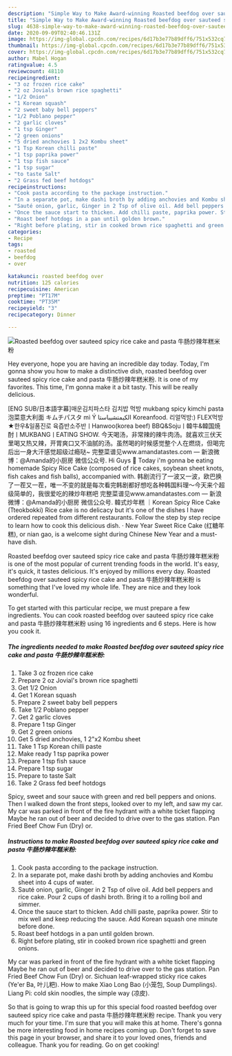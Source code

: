 ```yaml
---
description: "Simple Way to Make Award-winning Roasted beefdog over sauteed spicy rice cake and pasta 牛肠炒辣年糕米粉"
title: "Simple Way to Make Award-winning Roasted beefdog over sauteed spicy rice cake and pasta 牛肠炒辣年糕米粉"
slug: 4638-simple-way-to-make-award-winning-roasted-beefdog-over-sauteed-spicy-rice-cake-and-pasta
date: 2020-09-09T02:40:46.131Z
image: https://img-global.cpcdn.com/recipes/6d17b3e77b89dff6/751x532cq70/roasted-beefdog-over-sauteed-spicy-rice-cake-and-pasta-牛肠炒辣年糕米粉-recipe-main-photo.jpg
thumbnail: https://img-global.cpcdn.com/recipes/6d17b3e77b89dff6/751x532cq70/roasted-beefdog-over-sauteed-spicy-rice-cake-and-pasta-牛肠炒辣年糕米粉-recipe-main-photo.jpg
cover: https://img-global.cpcdn.com/recipes/6d17b3e77b89dff6/751x532cq70/roasted-beefdog-over-sauteed-spicy-rice-cake-and-pasta-牛肠炒辣年糕米粉-recipe-main-photo.jpg
author: Mabel Hogan
ratingvalue: 4.5
reviewcount: 48110
recipeingredient:
- "3 oz frozen rice cake"
- "2 oz Jovials brown rice spaghetti"
- "1/2 Onion"
- "1 Korean squash"
- "2 sweet baby bell peppers"
- "1/2 Poblano pepper"
- "2 garlic cloves"
- "1 tsp Ginger"
- "2 green onions"
- "5 dried anchovies 1 2x2 Kombu sheet"
- "1 Tsp Korean chilli paste"
- "1 tsp paprika power"
- "1 tsp fish sauce"
- "1 tsp sugar"
- "to taste Salt"
- "2 Grass fed beef hotdogs"
recipeinstructions:
- "Cook pasta according to the package instruction."
- "In a separate pot, make dashi broth by adding anchovies and Kombu sheet into 4 cups of water."
- "Sauté onion, garlic, Ginger in 2 Tsp of olive oil. Add bell peppers and rice cake. Pour 2 cups of dashi broth. Bring it to a rolling boil and simmer."
- "Once the sauce start to thicken. Add chilli paste, paprika power. Stir to mix well and keep reducing the sauce. Add Korean squash one minute before done."
- "Roast beef hotdogs in a pan until golden brown."
- "Right before plating, stir in cooked brown rice spaghetti and green onions."
categories:
- Recipe
tags:
- roasted
- beefdog
- over

katakunci: roasted beefdog over 
nutrition: 125 calories
recipecuisine: American
preptime: "PT17M"
cooktime: "PT35M"
recipeyield: "3"
recipecategory: Dinner

---
```



![Roasted beefdog over sauteed spicy rice cake and pasta 牛肠炒辣年糕米粉](https://img-global.cpcdn.com/recipes/6d17b3e77b89dff6/751x532cq70/roasted-beefdog-over-sauteed-spicy-rice-cake-and-pasta-牛肠炒辣年糕米粉-recipe-main-photo.jpg)

Hey everyone, hope you are having an incredible day today. Today, I'm gonna show you how to make a distinctive dish, roasted beefdog over sauteed spicy rice cake and pasta 牛肠炒辣年糕米粉. It is one of my favorites. This time, I'm gonna make it a bit tasty. This will be really delicious.

[ENG SUB/日本語字幕]매운김치파스타 김치밥 먹방 mukbang spicy kimchi pasta 泡菜意大利面 キムチパスタ mì Ý الكيمتشيباستا Koreanfood. 리얼먹방:) FLEX먹방★한우&amp;일품진로 육즙반소주반ㅣHanwoo(korea beef) BBQ&amp;Sojuㅣ韓牛&amp;韓国焼酎ㅣMUKBANGㅣEATING SHOW. 今天喝汤，非常辣的辣牛肉汤。就喜欢三伏天里喝又热又辣，开胃爽口又不油腻的汤。虽然喝的时候感觉整个人在燃烧，但喝完后出一身大汗感觉超级过瘾哒~ 完整菜谱见www.amandatastes.com — 新浪微博：@Amanda的小厨房 微信公众号. Hi Guys 🤗 Today i&#39;m gonna be eating homemade Spicy Rice Cake (composed of rice cakes, soybean sheet knots, fish cakes and fish balls), accompanied with. 韩剧流行了一波又一波，欧巴换了一茬又一茬，唯一不变的就是每次看完韩剧都好想吃各种韩国料理～今天来个超级简单的，我很爱吃的辣炒年糕吧 完整菜谱见www.amandatastes.com — 新浪微博：@Amanda的小厨房 微信公众号. 韓式炒年糕 ｜Korean Spicy Rice Cake (Tteokbokki) Rice cake is no delicacy but it&#39;s one of the dishes I have ordered repeated from different restaurants. Follow the step by step recipe to learn how to cook this delicious dish. · New Year Sweet Rice Cake (红糖年糕), or nian gao, is a welcome sight during Chinese New Year and a must-have dish.

Roasted beefdog over sauteed spicy rice cake and pasta 牛肠炒辣年糕米粉 is one of the most popular of current trending foods in the world. It's easy, it's quick, it tastes delicious. It's enjoyed by millions every day. Roasted beefdog over sauteed spicy rice cake and pasta 牛肠炒辣年糕米粉 is something that I've loved my whole life. They are nice and they look wonderful.


To get started with this particular recipe, we must prepare a few ingredients. You can cook roasted beefdog over sauteed spicy rice cake and pasta 牛肠炒辣年糕米粉 using 16 ingredients and 6 steps. Here is how you cook it.

<!--inarticleads1-->

##### The ingredients needed to make Roasted beefdog over sauteed spicy rice cake and pasta 牛肠炒辣年糕米粉:

1. Take 3 oz frozen rice cake
1. Prepare 2 oz Jovial&#39;s brown rice spaghetti
1. Get 1/2 Onion
1. Get 1 Korean squash
1. Prepare 2 sweet baby bell peppers
1. Take 1/2 Poblano pepper
1. Get 2 garlic cloves
1. Prepare 1 tsp Ginger
1. Get 2 green onions
1. Get 5 dried anchovies, 1 2&#34;x2 Kombu sheet
1. Take 1 Tsp Korean chilli paste
1. Make ready 1 tsp paprika power
1. Prepare 1 tsp fish sauce
1. Prepare 1 tsp sugar
1. Prepare to taste Salt
1. Take 2 Grass fed beef hotdogs


Spicy, sweet and sour sauce with green and red bell peppers and onions. Then I walked down the front steps, looked over to my left, and saw my car. My car was parked in front of the fire hydrant with a white ticket flapping Maybe he ran out of beer and decided to drive over to the gas station. Pan Fried Beef Chow Fun (Dry) or. 

<!--inarticleads2-->

##### Instructions to make Roasted beefdog over sauteed spicy rice cake and pasta 牛肠炒辣年糕米粉:

1. Cook pasta according to the package instruction.
1. In a separate pot, make dashi broth by adding anchovies and Kombu sheet into 4 cups of water.
1. Sauté onion, garlic, Ginger in 2 Tsp of olive oil. Add bell peppers and rice cake. Pour 2 cups of dashi broth. Bring it to a rolling boil and simmer.
1. Once the sauce start to thicken. Add chilli paste, paprika power. Stir to mix well and keep reducing the sauce. Add Korean squash one minute before done.
1. Roast beef hotdogs in a pan until golden brown.
1. Right before plating, stir in cooked brown rice spaghetti and green onions.


My car was parked in front of the fire hydrant with a white ticket flapping Maybe he ran out of beer and decided to drive over to the gas station. Pan Fried Beef Chow Fun (Dry) or. Sichuan leaf-wrapped sticky rice cakes (Ye&#39;er Ba, 叶儿粑). How to make Xiao Long Bao (小笼包, Soup Dumplings). Liang Pi: cold skin noodles, the simple way (凉皮). 

So that is going to wrap this up for this special food roasted beefdog over sauteed spicy rice cake and pasta 牛肠炒辣年糕米粉 recipe. Thank you very much for your time. I'm sure that you will make this at home. There's gonna be more interesting food in home recipes coming up. Don't forget to save this page in your browser, and share it to your loved ones, friends and colleague. Thank you for reading. Go on get cooking!
